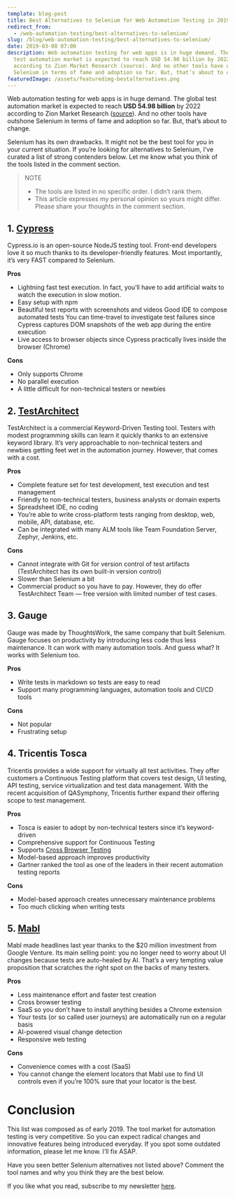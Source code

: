 ```yaml
---
template: blog-post
title: Best Alternatives to Selenium for Web Automation Testing in 2019
redirect_from:
  - /web-automation-testing/best-alternatives-to-selenium/
slug: /blog/web-automation-testing/best-alternatives-to-selenium/
date: 2019-03-08 07:00
description: Web automation testing for web apps is in huge demand. The global
  test automation market is expected to reach USD 54.98 billion by 2022
  according to Zion Market Research (source). And no other tools have outshone
  Selenium in terms of fame and adoption so far. But, that’s about to change.
featuredImage: /assets/featuredimg-bestalternatives.png
---
```

Web automation testing for web apps is in huge demand. The global test automation market is expected to reach **USD 54.98 billion** by 2022 according to Zion Market Research ([source](https://globenewswire.com/news-release/2017/07/25/1057737/0/en/Global-Test-Automation-Market-Will-Reach-USD-54-98-Billion-by-2022-Zion-Market-Research.html)). And no other tools have outshone Selenium in terms of fame and adoption so far. But, that’s about to change.

Selenium has its own drawbacks. It might not be the best tool for you in your current situation. If you’re looking for alternatives to Selenium, I’ve curated a list of strong contenders below. Let me know what you think of the tools listed in the comment section.

> NOTE
>
> * The tools are listed in no specific order. I didn’t rank them.
> * This article expresses my personal opinion so yours might differ. Please share your thoughts in the comment section.



## 1. [Cypress](http://www.cypress.io/)

Cypress.io is an open-source NodeJS testing tool. Front-end developers love it so much thanks to its developer-friendly features. Most importantly, it’s very FAST compared to Selenium.

**Pros**

* Lightning fast test execution. In fact, you’ll have to add artificial waits to watch the execution in slow motion.
* Easy setup with npm
* Beautiful test reports with screenshots and videos Good IDE to compose automated tests You can time-travel to investigate test failures since Cypress captures DOM snapshots of the web app during the entire execution
* Live access to browser objects since Cypress practically lives inside the browser (Chrome)

**Cons**

* Only supports Chrome
* No parallel execution
* A little difficult for non-technical testers or newbies

## 2. [TestArchitect](http://testarchitect.com/)

TestArchitect is a commercial Keyword-Driven Testing tool. Testers with modest programming skills can learn it quickly thanks to an extensive keyword library. It’s very approachable to non-technical testers and newbies getting feet wet in the automation journey. However, that comes with a cost.

**Pros**

* Complete feature set for test development, test execution and test management
* Friendly to non-technical testers, business analysts or domain experts
* Spreadsheet IDE, no coding
* You’re able to write cross-platform tests ranging from desktop, web, mobile, API, database, etc.
* Can be integrated with many ALM tools like Team Foundation Server, Zephyr, Jenkins, etc.

**Cons**

* Cannot integrate with Git for version control of test artifacts (TestArchitect has its own built-in version control)
* Slower than Selenium a bit
* Commercial product so you have to pay. However, they do offer TestArchitect Team — free version with limited number of test cases.

## 3. Gauge

Gauge was made by ThoughtsWork, the same company that built Selenium. Gauge focuses on productivity by introducing less code thus less maintenance. It can work with many automation tools. And guess what? It works with Selenium too.

**Pros**

* Write tests in markdown so tests are easy to read
* Support many programming languages, automation tools and CI/CD tools

**Cons**

* Not popular
* Frustrating setup

## 4. Tricentis Tosca

Tricentis provides a wide support for virtually all test activities. They offer customers a Continuous Testing platform that covers test design, UI testing, API testing, service virtualization and test data management. With the recent acquisition of QASymphony, Tricentis further expand their offering scope to test management.

**Pros**

* Tosca is easier to adopt by non-technical testers since it’s keyword-driven
* Comprehensive support for Continuous Testing
* Supports [Cross Browser Testing](https://thucldnguyen.com/web-automation-testing/cross-browser-testing-still-relevant/)
* Model-based approach improves productivity
* Gartner ranked the tool as one of the leaders in their recent automation testing reports

**Cons**

* Model-based approach creates unnecessary maintenance problems
* Too much clicking when writing tests

## 5. [Mabl](http://mabl.com/)

Mabl made headlines last year thanks to the $20 million investment from Google Venture. Its main selling point: you no longer need to worry about UI changes because tests are auto-healed by AI. That’s a very tempting value proposition that scratches the right spot on the backs of many testers.

**Pros**

* Less maintenance effort and faster test creation
* Cross browser testing
* SaaS so you don’t have to install anything besides a Chrome extension
* Your tests (or so called user journeys) are automatically run on a regular basis
* AI-powered visual change detection
* Responsive web testing

**Cons**

* Convenience comes with a cost (SaaS)
* You cannot change the element locators that Mabl use to find UI controls even if you’re 100% sure that your locator is the best.

# Conclusion

This list was composed as of early 2019. The tool market for automation testing is very competitive. So you can expect radical changes and innovative features being introduced everyday. If you spot some outdated information, please let me know. I’ll fix ASAP.

Have you seen better Selenium alternatives not listed above? Comment the tool names and why you think they are the best below.

If you like what you read, subscribe to my newsletter [here](https://thucldnguyen.com/newsletter-subscription/).